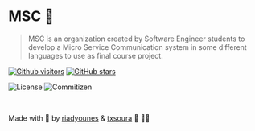 # MSC 🚀

> MSC is an organization created by Software Engineer students to develop a Micro Service Communication system in some different languages to use as final course project.

[![Github visitors](https://visitor-badge.glitch.me/badge?page_id=microservicescommunication.visitor-badge)](https://github.com/microservicescommunication)
[![GitHub stars](https://img.shields.io/github/stars/microservicescommunication/.github.svg?style=social&label=Star&maxAge=2592000)](https://github.com/microservicescommunication/.github/stargazers/)

<p>
    <img alt="License" src="https://img.shields.io/badge/license-MIT-brightgreen?style=for-the-badge&logo=appveyor" />
    <img alt="Commitizen" src="https://img.shields.io/badge/commitizen-friendly-brightgreen?style=for-the-badge&logo=appveyor" />
</p>

<br/>

Made with 🖤 by [riadyounes](https://github.com/riadyounes) & [txsoura](https://github.com/txsoura) :wave: 👋🏾 
